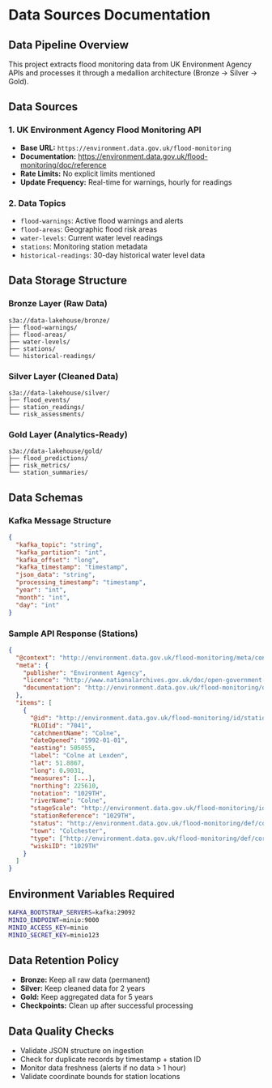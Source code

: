 # Data Sources Documentation

## Data Pipeline Overview
This project extracts flood monitoring data from UK Environment Agency APIs and processes it through a medallion architecture (Bronze → Silver → Gold).

## Data Sources

### 1. UK Environment Agency Flood Monitoring API
- **Base URL:** `https://environment.data.gov.uk/flood-monitoring`
- **Documentation:** https://environment.data.gov.uk/flood-monitoring/doc/reference
- **Rate Limits:** No explicit limits mentioned
- **Update Frequency:** Real-time for warnings, hourly for readings

### 2. Data Topics
- `flood-warnings`: Active flood warnings and alerts
- `flood-areas`: Geographic flood risk areas
- `water-levels`: Current water level readings
- `stations`: Monitoring station metadata
- `historical-readings`: 30-day historical water level data

## Data Storage Structure

### Bronze Layer (Raw Data)
```
s3a://data-lakehouse/bronze/
├── flood-warnings/
├── flood-areas/
├── water-levels/
├── stations/
└── historical-readings/
```

### Silver Layer (Cleaned Data)
```
s3a://data-lakehouse/silver/
├── flood_events/
├── station_readings/
└── risk_assessments/
```

### Gold Layer (Analytics-Ready)
```
s3a://data-lakehouse/gold/
├── flood_predictions/
├── risk_metrics/
└── station_summaries/
```

## Data Schemas

### Kafka Message Structure
```json
{
  "kafka_topic": "string",
  "kafka_partition": "int",
  "kafka_offset": "long",
  "kafka_timestamp": "timestamp",
  "json_data": "string",
  "processing_timestamp": "timestamp",
  "year": "int",
  "month": "int", 
  "day": "int"
}
```

### Sample API Response (Stations)
```json
{
  "@context": "http://environment.data.gov.uk/flood-monitoring/meta/context.jsonld",
  "meta": {
    "publisher": "Environment Agency",
    "licence": "http://www.nationalarchives.gov.uk/doc/open-government-licence/version/3/",
    "documentation": "http://environment.data.gov.uk/flood-monitoring/doc/reference"
  },
  "items": [
    {
      "@id": "http://environment.data.gov.uk/flood-monitoring/id/stations/1029TH",
      "RLOIid": "7041",
      "catchmentName": "Colne",
      "dateOpened": "1992-01-01",
      "easting": 505055,
      "label": "Colne at Lexden",
      "lat": 51.8867,
      "long": 0.9031,
      "measures": [...],
      "northing": 225610,
      "notation": "1029TH",
      "riverName": "Colne",
      "stageScale": "http://environment.data.gov.uk/flood-monitoring/id/stations/1029TH/stageScale",
      "stationReference": "1029TH",
      "status": "http://environment.data.gov.uk/flood-monitoring/def/core/statusActive",
      "town": "Colchester",
      "type": ["http://environment.data.gov.uk/flood-monitoring/def/core/Station"],
      "wiskiID": "1029TH"
    }
  ]
}
```

## Environment Variables Required
```bash
KAFKA_BOOTSTRAP_SERVERS=kafka:29092
MINIO_ENDPOINT=minio:9000
MINIO_ACCESS_KEY=minio
MINIO_SECRET_KEY=minio123
```

## Data Retention Policy
- **Bronze:** Keep all raw data (permanent)
- **Silver:** Keep cleaned data for 2 years
- **Gold:** Keep aggregated data for 5 years
- **Checkpoints:** Clean up after successful processing

## Data Quality Checks
- Validate JSON structure on ingestion
- Check for duplicate records by timestamp + station ID
- Monitor data freshness (alerts if no data > 1 hour)
- Validate coordinate bounds for station locations
